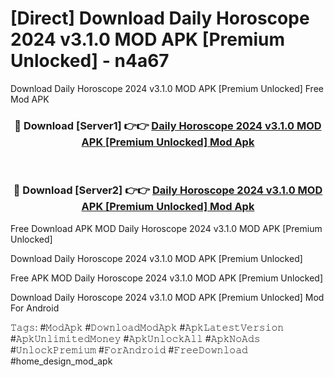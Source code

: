 # [Direct] Download Daily Horoscope 2024 v3.1.0 MOD APK [Premium Unlocked] - n4a67
Download Daily Horoscope 2024 v3.1.0 MOD APK [Premium Unlocked] Free Mod APK

<div align="center">
<h3>🔴 Download [Server1] 👉👉 <a href="https://apk-comot.site?title=Daily_Horoscope_2024_v3.1.0_MOD_APK_[Premium_Unlocked]">Daily Horoscope 2024 v3.1.0 MOD APK [Premium Unlocked] Mod Apk</a></h3><br>

<h3>🔴 Download [Server2] 👉👉 <a href="https://apk-comot.site?title=Daily_Horoscope_2024_v3.1.0_MOD_APK_[Premium_Unlocked]">Daily Horoscope 2024 v3.1.0 MOD APK [Premium Unlocked] Mod Apk</a></h3>
</div>


Free Download APK MOD Daily Horoscope 2024 v3.1.0 MOD APK [Premium Unlocked]

Download Daily Horoscope 2024 v3.1.0 MOD APK [Premium Unlocked] 

Free APK MOD Daily Horoscope 2024 v3.1.0 MOD APK [Premium Unlocked] 

Download Daily Horoscope 2024 v3.1.0 MOD APK [Premium Unlocked] Mod For Android

𝚃𝚊𝚐𝚜: #𝙼𝚘𝚍𝙰𝚙𝚔 #𝙳𝚘𝚠𝚗𝚕𝚘𝚊𝚍𝙼𝚘𝚍𝙰𝚙𝚔 #𝙰𝚙𝚔𝙻𝚊𝚝𝚎𝚜𝚝𝚅𝚎𝚛𝚜𝚒𝚘𝚗 #𝙰𝚙𝚔𝚄𝚗𝚕𝚒𝚖𝚒𝚝𝚎𝚍𝙼𝚘𝚗𝚎𝚢 #𝙰𝚙𝚔𝚄𝚗𝚕𝚘𝚌𝚔𝙰𝚕𝚕 #𝙰𝚙𝚔𝙽𝚘𝙰𝚍𝚜 #𝚄𝚗𝚕𝚘𝚌𝚔𝙿𝚛𝚎𝚖𝚒𝚞𝚖 #𝙵𝚘𝚛𝙰𝚗𝚍𝚛𝚘𝚒𝚍 #𝙵𝚛𝚎𝚎𝙳𝚘𝚠𝚗𝚕𝚘𝚊𝚍 #home_design_mod_apk